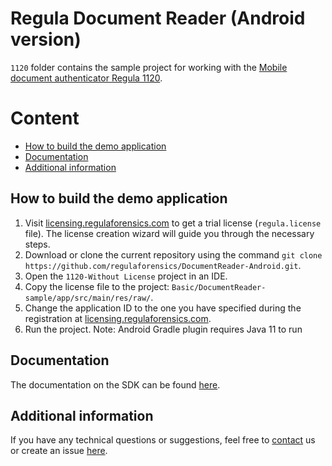 # Regula Document Reader (Android version)
`1120` folder contains the sample project for working with the [Mobile document authenticator Regula 1120](https://regulaforensics.com/en/products/machine_verification/1120/).

# Content
* [How to build the demo application](#how-to-build-the-demo-application)
* [Documentation](#documentation)
* [Additional information](#additional-information)

## How to build the demo application
1. Visit [licensing.regulaforensics.com](https://licensing.regulaforensics.com) to get a trial license (`regula.license` file). The license creation wizard will guide you through the necessary steps.
2. Download or clone the current repository using the command `git clone https://github.com/regulaforensics/DocumentReader-Android.git`.
3. Open the `1120-Without License` project in an IDE.
4. Copy the license file to the project: `Basic/DocumentReader-sample/app/src/main/res/raw/`.
5. Change the application ID to the one you have specified during the registration at [licensing.regulaforensics.com](https://licensing.regulaforensics.com).
6. Run the project.
   Note: Android Gradle plugin requires Java 11 to run

## Documentation
The documentation on the SDK can be found [here](https://docs.regulaforensics.com/develop/doc-reader-sdk/mobile?utm_source=github).

## Additional information
If you have any technical questions or suggestions, feel free to [contact](mailto:android.support@regulaforensics.com) us or create an issue [here](https://github.com/regulaforensics/DocumentReader-Android/issues).
